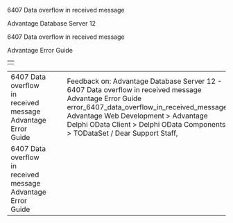 6407 Data overflow in received message




Advantage Database Server 12  

6407 Data overflow in received message

Advantage Error Guide

|  |
| --- |
|  |

|  |  |  |  |  |
| --- | --- | --- | --- | --- |
| 6407 Data overflow in received message  Advantage Error Guide |  |  | Feedback on: Advantage Database Server 12 - 6407 Data overflow in received message Advantage Error Guide error\_6407\_data\_overflow\_in\_received\_message Advantage Web Development > Advantage Delphi OData Client > Delphi OData Components > TODataSet / Dear Support Staff, |  |
| 6407 Data overflow in received message  Advantage Error Guide |  |  |  |  |